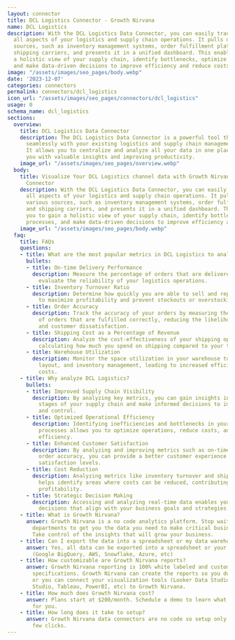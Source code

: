```yaml
---
layout: connector
title: DCL Logistics Connector - Growth Nirvana
name: DCL Logistics
description: With the DCL Logistics Data Connector, you can easily track and monitor
  all aspects of your logistics and supply chain operations. It pulls data from various
  sources, such as inventory management systems, order fulfillment platforms, and
  shipping carriers, and presents it in a unified dashboard. This enables you to gain
  a holistic view of your supply chain, identify bottlenecks, optimize processes,
  and make data-driven decisions to improve efficiency and reduce costs.
image: "/assets/images/seo_pages/body.webp"
date: '2023-12-07'
categories: connectors
permalink: connectors/dcl_logistics
icon_url: "/assets/images/seo_pages/connectors/dcl_logistics"
usage: 0
schema_name: dcl_logistics
sections:
  overview:
    title: DCL Logistics Data Connector
    description: The DCL Logistics Data Connector is a powerful tool that integrates
      seamlessly with your existing logistics and supply chain management software.
      It allows you to centralize and analyze all your data in one place, providing
      you with valuable insights and improving productivity.
    image_url: "/assets/images/seo_pages/overview.webp"
  body:
    title: Visualize Your DCL Logistics channel data with Growth Nirvana's DCL Logistics
      Connector
    description: With the DCL Logistics Data Connector, you can easily track and monitor
      all aspects of your logistics and supply chain operations. It pulls data from
      various sources, such as inventory management systems, order fulfillment platforms,
      and shipping carriers, and presents it in a unified dashboard. This enables
      you to gain a holistic view of your supply chain, identify bottlenecks, optimize
      processes, and make data-driven decisions to improve efficiency and reduce costs.
    image_url: "/assets/images/seo_pages/body.webp"
  faq:
    title: FAQs
    questions:
    - title: What are the most popular metrics in DCL Logistics to analyze?
      bullets:
      - title: On-time Delivery Performance
        description: Measure the percentage of orders that are delivered on time to
          evaluate the reliability of your logistics operations.
      - title: Inventory Turnover Ratio
        description: Determine how quickly you are able to sell and replace your inventory
          to maximize profitability and prevent stockouts or overstocking.
      - title: Order Accuracy
        description: Track the accuracy of your orders by measuring the percentage
          of orders that are fulfilled correctly, reducing the likelihood of returns
          and customer dissatisfaction.
      - title: Shipping Cost as a Percentage of Revenue
        description: Analyze the cost-effectiveness of your shipping operations by
          calculating how much you spend on shipping compared to your total revenue.
      - title: Warehouse Utilization
        description: Monitor the space utilization in your warehouse to optimize storage,
          layout, and inventory management, leading to increased efficiency and reduced
          costs.
    - title: Why analyze DCL Logistics?
      bullets:
      - title: Improved Supply Chain Visibility
        description: By analyzing key metrics, you can gain insights into various
          stages of your supply chain and make informed decisions to improve visibility
          and control.
      - title: Optimized Operational Efficiency
        description: Identifying inefficiencies and bottlenecks in your logistics
          processes allows you to optimize operations, reduce costs, and improve overall
          efficiency.
      - title: Enhanced Customer Satisfaction
        description: By analyzing and improving metrics such as on-time delivery and
          order accuracy, you can provide a better customer experience and increase
          satisfaction levels.
      - title: Cost Reduction
        description: Analyzing metrics like inventory turnover and shipping costs
          helps identify areas where costs can be reduced, contributing to improved
          profitability.
      - title: Strategic Decision Making
        description: Accessing and analyzing real-time data enables you to make data-driven
          decisions that align with your business goals and strategies.
    - title: What is Growth Nirvana?
      answer: Growth Nirvana is a no code analytics platform. Stop waiting for other
        departments to get you the data you need to make critical business decisions.
        Take control of the insights that will grow your business.
    - title: Can I export the data into a spreadsheet or my data warehouse?
      answer: Yes, all data can be exported into a spreadsheet or your data warehouse
        (Google BigQuery, AWS, Snowflake, Azure, etc)
    - title: How customizable are Growth Nirvana reports?
      answer: Growth Nirvana reporting is 100% white labeled and customized to your
        specifications. Growth Nirvana can create the reports so you don’t have to
        or you can connect your visualization tools (Looker Data Studio/Google Data
        Studio, Tableau, PowerBI, etc) to Growth Nirvana.
    - title: How much does Growth Nirvana cost?
      answer: Plans start at $200/month. Schedule a demo to learn what plan is best
        for you.
    - title: How long does it take to setup?
      answer: Growth Nirvana data connectors are no code so setup only requires a
        few clicks.
---
```

